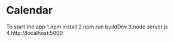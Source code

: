 # Calendar

To start the app
1.npm install
2.npm run buildDev
3.node server.js
4.http://localhost:5000